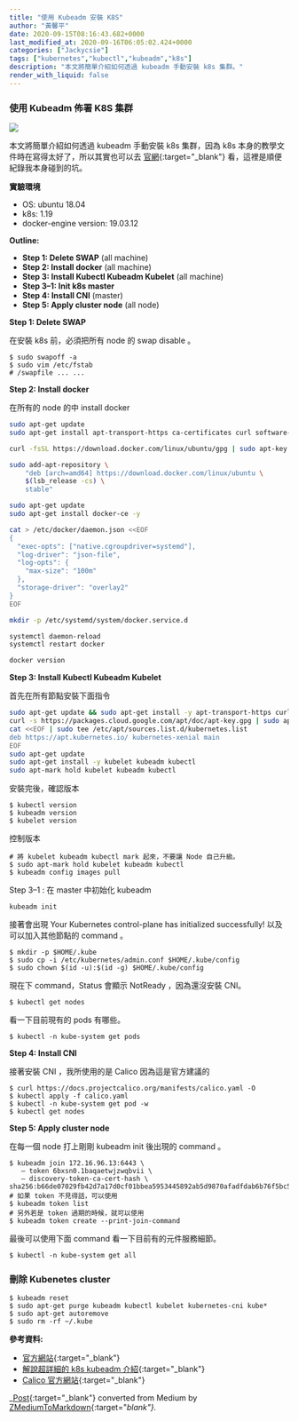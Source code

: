 ```yaml
---
title: "使用 Kubeadm 安裝 K8S"
author: "黃馨平"
date: 2020-09-15T08:16:43.682+0000
last_modified_at: 2020-09-16T06:05:02.424+0000
categories: ["Jackycsie"]
tags: ["kubernetes","kubectl","kubeadm","k8s"]
description: "本文將簡單介紹如何透過 kubeadm 手動安裝 k8s 集群。"
render_with_liquid: false
---
```


### 使用 Kubeadm 佈署 K8S 集群


![](https://miro.medium.com/max/1400/1*8lSFV3oMv6M94RJFy-8KFw.jpeg)


本文將簡單介紹如何透過 kubeadm 手動安裝 k8s 集群，因為 k8s 本身的教學文件時在寫得太好了，所以其實也可以去 [官網](https://kubernetes.io/docs/setup/production-environment/tools/kubeadm/install-kubeadm/){:target="_blank"} 看，這裡是順便紀錄我本身碰到的坑。

**實驗環境**
- OS: ubuntu 18\.04
- k8s: 1\.19
- docker\-engine version: 19\.03\.12


**Outline:**
- **Step 1: Delete SWAP** \(all machine\)
- **Step 2: Install docker** \(all machine\)
- **Step 3: Install Kubectl Kubeadm Kubelet** \(all machine\)
- **Step 3–1: Init k8s master**
- **Step 4: Install CNI** \(master\)
- **Step 5: Apply cluster node** \(all node\)


**Step 1: Delete SWAP**

在安裝 k8s 前，必須把所有 node 的 swap disable 。
```
$ sudo swapoff -a
$ sudo vim /etc/fstab
# /swapfile ... ...
```

**Step 2: Install docker**

在所有的 node 的中 install docker
```sh
sudo apt-get update
sudo apt-get install apt-transport-https ca-certificates curl software-properties-common -y

curl -fsSL https://download.docker.com/linux/ubuntu/gpg | sudo apt-key add -

sudo add-apt-repository \
    "deb [arch=amd64] https://download.docker.com/linux/ubuntu \
    $(lsb_release -cs) \
    stable"

sudo apt-get update
sudo apt-get install docker-ce -y

cat > /etc/docker/daemon.json <<EOF
{
  "exec-opts": ["native.cgroupdriver=systemd"],
  "log-driver": "json-file",
  "log-opts": {
    "max-size": "100m"
  },
  "storage-driver": "overlay2"
}
EOF

mkdir -p /etc/systemd/system/docker.service.d

systemctl daemon-reload
systemctl restart docker

docker version
```

**Step 3: Install Kubectl Kubeadm Kubelet**

首先在所有節點安裝下面指令
```sh
sudo apt-get update && sudo apt-get install -y apt-transport-https curl
curl -s https://packages.cloud.google.com/apt/doc/apt-key.gpg | sudo apt-key add -
cat <<EOF | sudo tee /etc/apt/sources.list.d/kubernetes.list
deb https://apt.kubernetes.io/ kubernetes-xenial main
EOF
sudo apt-get update
sudo apt-get install -y kubelet kubeadm kubectl
sudo apt-mark hold kubelet kubeadm kubectl
```

安裝完後，確認版本
```
$ kubectl version
$ kubeadm version
$ kubelet version
```

控制版本
```
# 將 kubelet kubeadm kubectl mark 起來，不要讓 Node 自己升級。
$ sudo apt-mark hold kubelet kubeadm kubectl
$ kubeadm config images pull
```

Step 3–1 : 在 master 中初始化 kubeadm
```
kubeadm init
```

接著會出現 Your Kubernetes control\-plane has initialized successfully\! 以及可以加入其他節點的 command 。
```
$ mkdir -p $HOME/.kube
$ sudo cp -i /etc/kubernetes/admin.conf $HOME/.kube/config
$ sudo chown $(id -u):$(id -g) $HOME/.kube/config
```

現在下 command，Status 會顯示 NotReady ，因為還沒安裝 CNI。
```
$ kubectl get nodes 
```

看一下目前現有的 pods 有哪些。
```
$ kubectl -n kube-system get pods
```

**Step 4: Install CNI**

接著安裝 CNI ，我所使用的是 Calico 因為這是官方建議的
```
$ curl https://docs.projectcalico.org/manifests/calico.yaml -O
$ kubectl apply -f calico.yaml
$ kubectl -n kube-system get pod -w
$ kubectl get nodes
```

**Step 5: Apply cluster node**

在每一個 node 打上剛剛 kubeadm init 後出現的 command 。
```
$ kubeadm join 172.16.96.13:6443 \
   — token 6bxsn0.1baqaetwjzwqbvii \
   — discovery-token-ca-cert-hash \  
sha256:b66de07029fb42d7a17d0cf01bbea5953445892ab5d9870afadfdab6b76f5bc5
# 如果 token 不見得話，可以使用
$ kubeadm token list
# 另外若是 token 過期的時候，就可以使用
$ kubeadm token create --print-join-command
```

最後可以使用下面 command 看一下目前有的元件服務細節。
```
$ kubectl -n kube-system get all
```
### **刪除 Kubenetes cluster**
```
$ kubeadm reset
$ sudo apt-get purge kubeadm kubectl kubelet kubernetes-cni kube*   
$ sudo apt-get autoremove  
$ sudo rm -rf ~/.kube
```

**參考資料:**
- [官方網站](https://kubernetes.io/docs/setup/production-environment/tools/kubeadm/install-kubeadm/){:target="_blank"}
- [解說超詳細的 k8s kubeadm 介紹](https://rickhw.github.io/2019/03/17/Container/Install-K8s-with-Kubeadm/){:target="_blank"}
- [Calico 官方網站](https://docs.projectcalico.org/getting-started/kubernetes/self-managed-onprem/onpremises){:target="_blank"}



_[Post](https://medium.com/jacky-life/%E4%BD%BF%E7%94%A8-kubeadm-%E5%AE%89%E8%A3%9D-k8s-abe1631aa600){:target="_blank"} converted from Medium by [ZMediumToMarkdown](https://github.com/ZhgChgLi/ZMediumToMarkdown){:target="_blank"}._
